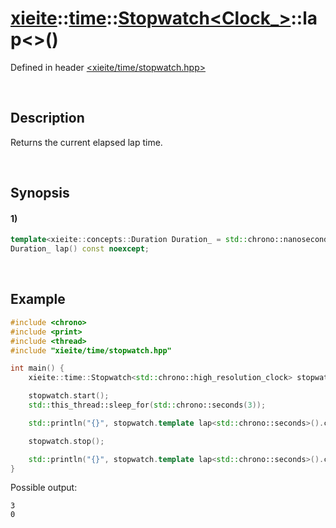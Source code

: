 # [xieite](../../../../../xieite.md)\:\:[time](../../../../../time.md)\:\:[Stopwatch<Clock_>](../../../stopwatch.md)\:\:lap\<\>\(\)
Defined in header [<xieite/time/stopwatch.hpp>](../../../../../../include/xieite/time/stopwatch.hpp)

&nbsp;

## Description
Returns the current elapsed lap time.

&nbsp;

## Synopsis
#### 1)
```cpp
template<xieite::concepts::Duration Duration_ = std::chrono::nanoseconds>
Duration_ lap() const noexcept;
```

&nbsp;

## Example
```cpp
#include <chrono>
#include <print>
#include <thread>
#include "xieite/time/stopwatch.hpp"

int main() {
    xieite::time::Stopwatch<std::chrono::high_resolution_clock> stopwatch;

    stopwatch.start();
    std::this_thread::sleep_for(std::chrono::seconds(3));

    std::println("{}", stopwatch.template lap<std::chrono::seconds>().count());

    stopwatch.stop();

    std::println("{}", stopwatch.template lap<std::chrono::seconds>().count());
}
```
Possible output:
```
3
0
```
